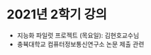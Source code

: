 # **2021년 2학기 강의** 

- 지능화 파일럿 프로젝트 (목요일): 김현호교수님
- 충뷱대학교 컴퓨터정보통신연구소 논문 제출 관련
<p align="center">
  
</p>
</br>
